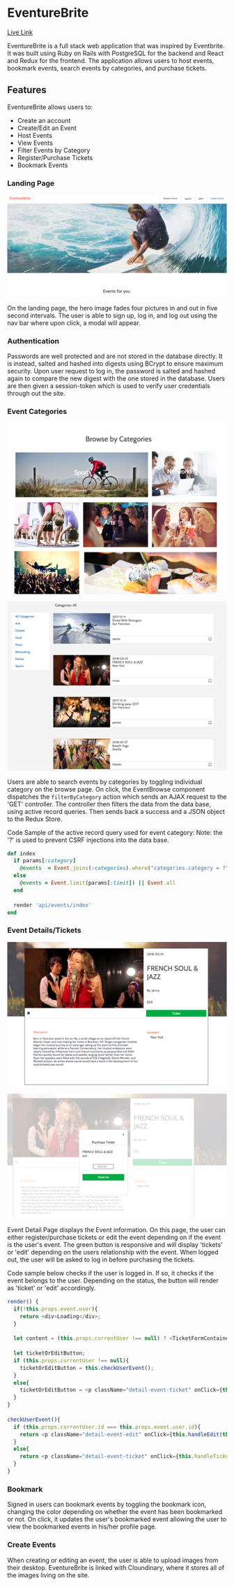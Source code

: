 # EventureBrite

[Live Link](https://eventurebrite.herokuapp.com/#/)

EventureBrite is a full stack web application that was inspired by Eventbrite. It was built using Ruby on Rails with PostgreSQL for the backend and React and Redux for the frontend. The application allows users to host events, bookmark events, search events by categories, and purchase tickets.


## Features

EventureBrite allows users to:
- Create an account
- Create/Edit an Event
- Host Events
- View Events
- Filter Events by Category
- Register/Purchase Tickets
- Bookmark Events

### Landing Page
<p align="center">
    <img src="docs/ReadMePicture/LandingPage.png" alt="Landing Page" />
</p>

On the landing page, the hero image fades four pictures in and out in five second intervals. The user is able to sign up, log in, and log out using the nav bar where upon click, a modal will appear.   

### Authentication
Passwords are well protected and are not stored in the database directly. It is instead, salted and hashed into digests using BCrypt to ensure maximum security. Upon user request to log in, the password is salted and hashed again to compare the new digest with the one stored in the database. Users are then given a session-token which is used to verify user credentials through out the site.


### Event Categories

<p align="center">
    <img src="docs/ReadMePicture/CategoryPicture.png" alt="Event Category" />
</p>

<p align="center">
    <img src="docs/ReadMePicture/CategorySection.png" alt="Category Section" />
</p>

Users are able to search events by categories by toggling individual category on the browse page. On click, the EventBrowse component dispatches the `filterByCategory` action which sends an AJAX request to the 'GET' controller. The controller then filters the data from the data base, using active record queries. Then sends back a success and a JSON object to the Redux Store.

Code Sample of the active record query used for event category:
Note: the '?' is used to prevent CSRF injections into the data base.

```Ruby
def index
  if params[:category]
    @events  = Event.joins(:categories).where("categories.category = ?", params[:category]).limit(params[:limit])
  else
    @events = Event.limit(params[:limit]) || Event.all
  end

  render 'api/events/index'
end
```

### Event Details/Tickets

<p align="center">
    <img src="docs/ReadMePicture/EventDetail.png" alt="Event Detail" />
</p>

<p align="center">
    <img src="docs/ReadMePicture/EventTicket.png" alt="Event Ticket" />
</p>

Event Detail Page displays the Event information. On this page, the user can either register/purchase tickets or edit the event depending on if the event is the user's event. The green button is responsive and will display 'tickets' or 'edit' depending on the users relationship with the event. When logged out, the user will be asked to log in before purchasing the tickets.

Code sample below checks if the user is logged in. If so, it checks if the event belongs to the user. Depending on the status, the button will render as 'ticket' or 'edit' accordingly.

``` Javascript
render() {
  if(!this.props.event.user){
    return <div>Loading</div>;
  }

  let content = (this.props.currentUser !== null) ? <TicketFormContainer/> : <SessionFormContainer formType="login" />;

  let ticketOrEditButton;
  if (this.props.currentUser !== null){
    ticketOrEditButton = this.checkUserEvent();
  }
  else{
    ticketOrEditButton = <p className="detail-event-ticket" onClick={this.handleTicket.bind(this)}>Ticket</p>;
  }
}

checkUserEvent(){
  if (this.props.currentUser.id === this.props.event.user.id){
    return <p className="detail-event-edit" onClick={this.handleEdit(this.props.eventId)}>Edit</p>;
  }
  else{
    return <p className="detail-event-ticket" onClick={this.handleTicket.bind(this)}>Ticket</p>;
  }
}

```

### Bookmark

Signed in users can bookmark events by toggling the bookmark icon, changing the color depending on whether the event has been bookmarked or not. On click, it updates the user's bookmarked event allowing the user to view the bookmarked events in his/her profile page.

### Create Events

When creating or editing an event, the user is able to upload images from their desktop. EventureBrite is linked with Cloundinary, where it stores all of the images living on the site.
